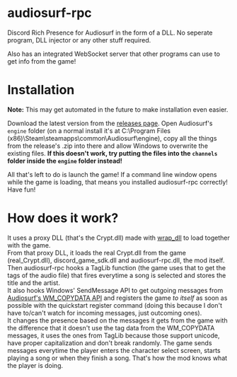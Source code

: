 # audiosurf-rpc
Discord Rich Presence for Audiosurf in the form of a DLL. No seperate program, DLL injector or any other stuff required.

Also has an integrated WebSocket server that other programs can use to get info from the game!

# Installation
**Note:** This may get automated in the future to make installation even easier.

Download the latest version from the [releases page](https://github.com/RubberDuckShobe/audiosurf-rpc/releases).
Open Audiosurf's ``engine`` folder (on a normal install it's at C:\Program Files (x86)\Steam\steamapps\common\Audiosurf\engine), copy all the things from the release's .zip into there and allow Windows to overwrite the existing files.
**If this doesn't work, try putting the files into the ``channels`` folder inside the ``engine`` folder instead!**

All that's left to do is launch the game! If a command line window opens while the game is loading, that means you installed audiosurf-rpc correctly!
Have fun!

# How does it work?
It uses a proxy DLL (that's the Crypt.dll) made with [wrap_dll](https://github.com/mavenlin/wrap_dll) to load together with the game.  
From that proxy DLL, it loads the real Crypt.dll from the game (real_Crypt.dll), discord_game_sdk.dll and audiosurf-rpc.dll, the mod itself.  
Then audiosurf-rpc hooks a TagLib function (the game uses that to get the tags of the audio file) that fires everytime a song is selected and stores the title and the artist.  
It also hooks Windows' SendMessage API to get outgoing messages from [Audiosurf's WM_COPYDATA API](https://web.archive.org/web/20190219094649/http://www.audio-surf.com/forum/index.php?topic=2885.0) and registers the game _to itself_ as soon as possible with the quickstart register command (doing this because I don't have to/can't watch for incoming messages, just outcoming ones).  
It changes the presence based on the messages it gets from the game with the difference that it doesn't use the tag data from the WM_COPYDATA messages, it uses the ones from TagLib because those support unicode, have proper capitalization and don't break randomly. The game sends messages everytime the player enters the character select screen, starts playing a song or when they finish a song. That's how the mod knows what the player is doing.  
